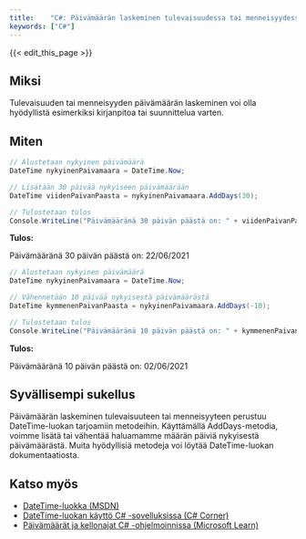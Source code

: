 ```yaml
---
title:    "C#: Päivämäärän laskeminen tulevaisuudessa tai menneisyydessä"
keywords: ["C#"]
---
```


{{< edit_this_page >}}

## Miksi

Tulevaisuuden tai menneisyyden päivämäärän laskeminen voi olla hyödyllistä esimerkiksi kirjanpitoa tai suunnittelua varten.

## Miten

```C#
// Alustetaan nykyinen päivämäärä 
DateTime nykyinenPaivamaara = DateTime.Now;

// Lisätään 30 päivää nykyiseen päivämäärään
DateTime viidenPaivanPaasta = nykyinenPaivamaara.AddDays(30);

// Tulostetaan tulos
Console.WriteLine("Päivämääränä 30 päivän päästä on: " + viidenPaivanPaasta.ToString("dd/MM/yyyy"));
```

**Tulos:**

Päivämääränä 30 päivän päästä on: 22/06/2021

```C#
// Alustetaan nykyinen päivämäärä 
DateTime nykyinenPaivamaara = DateTime.Now;

// Vähennetään 10 päivää nykyisestä päivämäärästä
DateTime kymmenenPaivanPaasta = nykyinenPaivamaara.AddDays(-10);

// Tulostetaan tulos
Console.WriteLine("Päivämääränä 10 päivän päästä on: " + kymmenenPaivanPaasta.ToString("dd/MM/yyyy"));
```

**Tulos:**

Päivämääränä 10 päivän päästä on: 02/06/2021

## Syvällisempi sukellus

Päivämäärän laskeminen tulevaisuuteen tai menneisyyteen perustuu DateTime-luokan tarjoamiin metodeihin. Käyttämällä AddDays-metodia, voimme lisätä tai vähentää haluamamme määrän päiviä nykyisestä päivämäärästä. Muita hyödyllisiä metodeja voi löytää DateTime-luokan dokumentaatiosta.

## Katso myös

- [DateTime-luokka (MSDN)](https://docs.microsoft.com/en-us/dotnet/api/system.datetime?view=net-5.0)
- [DateTime-luokan käyttö C# -sovelluksissa (C# Corner)](https://www.c-sharpcorner.com/UploadFile/syedshanu/datetime-class-c-sharp/)
- [Päivämäärät ja kellonajat C# -ohjelmoinnissa (Microsoft Learn)](https://docs.microsoft.com/fi-fi/learn/modules/datetime/)